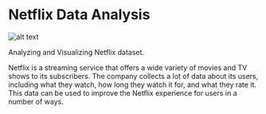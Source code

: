# Netflix Data Analysis
![alt text](https://github.com/amideo-7/NetflixDataAnalysis/blob/main/Images/Netflix_Logo.png)

Analyzing and Visualizing Netflix dataset.

Netflix is a streaming service that offers a wide variety of movies and TV shows to its subscribers. The company collects a lot of data about its users, including what they watch, how long they watch it for, and what they rate it. This data can be used to improve the Netflix experience for users in a number of ways.
